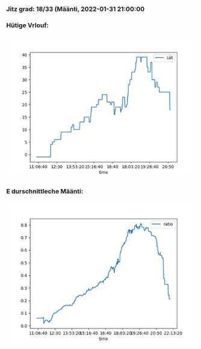 ### Jitz grad: 18/33 (Määnti, 2022-01-31 21:00:00

### Hütige Vrlouf:
![Graph](Today.png)

### E durschnittleche Määnti:
![Graph](Määnti.png)
